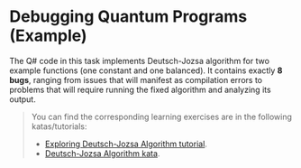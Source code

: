 # Debugging Quantum Programs (Example)

The Q# code in this task implements Deutsch-Jozsa algorithm for two example functions (one constant and one balanced). It contains exactly **8 bugs**, ranging from issues that will manifest as compilation errors to problems that will require running the fixed algorithm and analyzing its output.

> You can find the corresponding learning exercises are in the following katas/tutorials:
> 
> * [Exploring Deutsch-Jozsa Algorithm tutorial](https://github.com/microsoft/QuantumKatas/tree/main/tutorials/ExploringDeutschJozsaAlgorithm).
> * [Deutsch-Jozsa Algorithm kata](https://github.com/microsoft/QuantumKatas/tree/main/DeutschJozsaAlgorithm).
